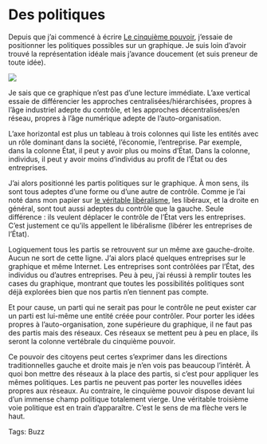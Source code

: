 # Des politiques

Depuis que j’ai commencé à écrire [Le cinquième pouvoir](/2006/08/28/quatrieme-de-couverture-v1/), j’essaie de positionner les politiques possibles sur un graphique. Je suis loin d’avoir trouvé la représentation idéale mais j’avance doucement (et suis preneur de toute idée).

![](https://tcrouzet.com/images_tc/despolitiques.gif) 

Je sais que ce graphique n’est pas d’une lecture immédiate. L’axe vertical essaie de différencier les approches centralisées/hiérarchisées, propres à l’âge industriel adepte du contrôle, et les approches décentralisées/en réseau, propres à l’âge numérique adepte de l’auto-organisation.

L’axe horizontal est plus un tableau à trois colonnes qui liste les entités avec un rôle dominant dans la société, l’économie, l’entreprise. Par exemple, dans la colonne État, il peut y avoir plus ou moins d’État. Dans la colonne, individus, il peut y avoir moins d’individus au profit de l’État ou des entreprises.

J’ai alors positionné les partis politiques sur le graphique. À mon sens, ils sont tous adeptes d’une forme ou d’une autre de contrôle. Comme je l’ai noté dans mon papier sur [le véritable libéralisme](/2006/08/21/le-veritable-liberalisme/), les libéraux, et la droite en général, sont tout aussi adeptes du contrôle que la gauche. Seule différence : ils veulent déplacer le contrôle de l’État vers les entreprises. C’est justement ce qu’ils appellent le libéralisme (libérer les entreprises de l’État).

Logiquement tous les partis se retrouvent sur un même axe gauche-droite. Aucun ne sort de cette ligne. J’ai alors placé quelques entreprises sur le graphique et même Internet. Les entreprises sont contrôlées par l’État, des individus ou d’autres entreprises. Peu à peu, j’ai réussi à remplir toutes les cases du graphique, montrant que toutes les possibilités politiques sont déjà explorées bien que nos partis n’en tiennent pas compte.

Et pour cause, un parti qui ne serait pas pour le contrôle ne peut exister car un parti est lui-même une entité créée pour contrôler. Pour porter les idées propres à l’auto-organisation, zone supérieure du graphique, il ne faut pas des partis mais des réseaux. Ces réseaux se mettent peu à peu en place, ils seront la colonne vertébrale du cinquième pouvoir.

Ce pouvoir des citoyens peut certes s’exprimer dans les directions traditionnelles gauche et droite mais je n’en vois pas beaucoup l’intérêt. À quoi bon mettre des réseaux à la place des partis, si c’est pour appliquer les mêmes politiques. Les partis ne peuvent pas porter les nouvelles idées propres aux réseaux. Au contraire, le cinquième pouvoir dispose devant lui d’un immense champ politique totalement vierge. Une véritable troisième voie politique est en train d’apparaître. C’est le sens de ma flèche vers le haut.

Tags: Buzz